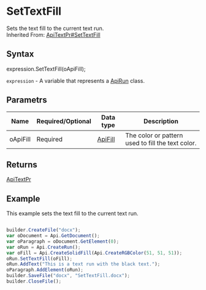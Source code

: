 # SetTextFill

Sets the text fill to the current text run.
<br>Inherited From: [ApiTextPr#SetTextFill](../../ApiTextPr/Methods/SetTextFill.md)

## Syntax

expression.SetTextFill(oApiFill);

`expression` - A variable that represents a [ApiRun](../ApiRun.md) class.

## Parametrs

| **Name** | **Required/Optional** | **Data type** | **Description** |
| ------------- | ------------- | ------------- | ------------- |
| oApiFill | Required | [ApiFill](../../ApiFill/ApiFill.md) | The color or pattern used to fill the text color. |

## Returns

[ApiTextPr](../../ApiTextPr/ApiTextPr.md)

## Example

This example sets the text fill to the current text run.

```javascript

builder.CreateFile("docx");
var oDocument = Api.GetDocument();
var oParagraph = oDocument.GetElement(0);
var oRun = Api.CreateRun();
var oFill = Api.CreateSolidFill(Api.CreateRGBColor(51, 51, 51));
oRun.SetTextFill(oFill);
oRun.AddText("This is a text run with the black text.");
oParagraph.AddElement(oRun);
builder.SaveFile("docx", "SetTextFill.docx");
builder.CloseFile();
```
